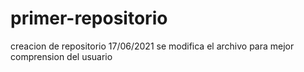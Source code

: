 # primer-repositorio
creacion de repositorio 17/06/2021
se modifica el archivo para mejor comprension del usuario
